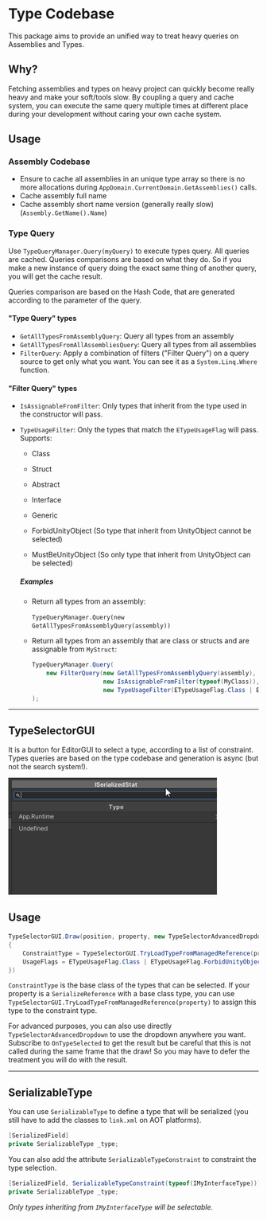 # Type Codebase

This package aims to provide an unified way to treat heavy queries on Assemblies and Types.

## Why?

Fetching assemblies and types on heavy project can quickly become really heavy and make your soft/tools slow. By coupling a query and cache system, you can execute the same query multiple times at different place during your development without caring your own cache system.

## Usage

### Assembly Codebase

- Ensure to cache all assemblies in an unique type array so there is no more allocations during `AppDomain.CurrentDomain.GetAssemblies()` calls.
- Cache assembly full name
- Cache assembly short name version (generally really slow) (`Assembly.GetName().Name`)

### Type Query

Use `TypeQueryManager.Query(myQuery)` to execute types query. All queries are cached. Queries comparisons are based on what they do. So if you make a new instance of query doing the exact same thing of another query, you will get the cache result.

Queries comparison are based on the Hash Code, that are generated according to the parameter of the query.

#### "Type Query" types

- `GetAllTypesFromAssemblyQuery`: Query all types from an assembly
- `GetAllTypesFromAllAssembliesQuery`: Query all types from all assemblies
- `FilterQuery`: Apply a combination of filters ("Filter Query") on a query source to get only what you want. You can see it as a `System.Linq.Where` function.

#### "Filter Query" types

- `IsAssignableFromFilter`: Only types that inherit from the type used in the constructor will pass.

- `TypeUsageFilter`: Only the types that match the `ETypeUsageFlag` will pass. Supports:

  - Class

  - Struct

  - Abstract

  - Interface

  - Generic

  - ForbidUnityObject (So type that inherit from UnityObject cannot be selected)

  - MustBeUnityObject (So only type that inherit from UnityObject can be selected)

    

  ##### Examples

  - Return all types from an assembly:

    `TypeQueryManager.Query(new GetAllTypesFromAssemblyQuery(assembly))`

  - Return all types from an assembly that are class or structs and are assignable from `MyStruct`:
  
    ```csharp
    TypeQueryManager.Query(
        new FilterQuery(new GetAllTypesFromAssemblyQuery(assembly),
                        new IsAssignableFromFilter(typeof(MyClass)),
                        new TypeUsageFilter(ETypeUsageFlag.Class | ETypeUsageFlag.Struct))
    );
    ```

---

## TypeSelectorGUI

It is a button for EditorGUI to select a type, according to a list of constraint. Types queries are based on the type codebase and generation is async (but not the search system!).

![](Documentation~/Resources/TypeSelectorGUI.gif)

## Usage

```csharp
TypeSelectorGUI.Draw(position, property, new TypeSelectorAdvancedDropdown.Settings()
{
    ConstraintType = TypeSelectorGUI.TryLoadTypeFromManagedReference(property),
    UsageFlags = ETypeUsageFlag.Class | ETypeUsageFlag.ForbidUnityObject
})
```

`ConstraintType` is the base class of the types that can be selected. If your property is a `SerializeReference` with a base class type, you can use `TypeSelectorGUI.TryLoadTypeFromManagedReference(property)` to assign this type to the constraint type.

For advanced purposes, you can also use directly `TypeSelectorAdvancedDropdown` to use the dropdown anywhere you want. Subscribe to `OnTypeSelected` to get the result but be careful that this is not called during the same frame that the draw! So you may have to defer the treatment you will do with the result.

---

## SerializableType

You can use `SerializableType` to define a type that will be serialized (you still have to add the classes to `link.xml` on AOT platforms).

```csharp
[SerializedField]
private SerializableType _type;
```

You can also add the attribute `SerializableTypeConstraint` to constraint the type selection.

```csharp
[SerializedField, SerializableTypeConstraint(typeof(IMyInterfaceType))]
private SerializableType _type;
```

*Only types inheriting from `IMyInterfaceType` will be selectable.*

